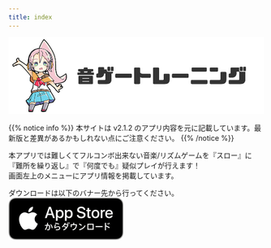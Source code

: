 ```yaml
---
title: index
---
```


![top banner](top_banner.jp.png)

{{% notice info %}}
本サイトは v2.1.2 のアプリ内容を元に記載しています。最新版と差異があるかもしれない点にご注意ください。
{{% /notice %}}

本アプリでは難しくてフルコンボ出来ない音楽/リズムゲームを『スロー』に『難所を繰り返し』で『何度でも』疑似プレイが行えます！<br>画面左上のメニューにアプリ情報を掲載しています。

ダウンロードは以下のバナー先から行ってください。<br>
[![App store link](img_appstore_banner.jp.png#imgleft)](https://itunes.apple.com/jp/app/id1088874473?mt=8)
<div class="clear clear_box"></div>